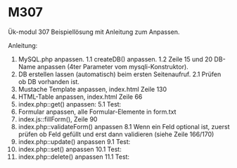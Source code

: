 # M307
Ük-modul 307 Beispiellösung mit Anleitung zum Anpassen.

Anleitung:

1. MySQL.php anpassen.
1.1 createDB() anpassen.
1.2 Zeile 15 und 20 DB-Name anpassen (4ter Parameter vom mysqli-Konstruktor).
2. DB erstellen lassen (automatisch) beim ersten Seitenaufruf.
2.1 Prüfen ob DB vorhanden ist.
3. Mustache Template anpassen, index.html Zeile 130
4. HTML-Table anpassen, index.html Zeile 66
5. index.php::get() anpassen:
5.1 Test:
6. Formular anpassen, alle Formular-Elemente in form.txt
7. index.js::fillForm(), Zeile 90
8. index.php::validateForm() anpassen
8.1 Wenn ein Feld optional ist, zuerst prüfen ob Feld gefüllt und erst dann validieren (siehe Zeile 166/170)
9. index.php::update() anpassen
9.1 Test:
10. index.php::set() anpassen
10.1 Test: 
11. index.php::delete() anpassen
11.1 Test:


